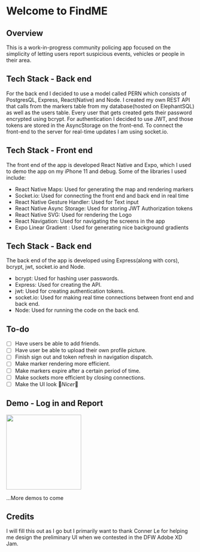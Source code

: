 # Welcome to FindME

## Overview
This is a work-in-progress community policing app focused on the simplicity of letting users report suspicious events, vehicles or people in their area. 


## Tech Stack - Back end
For the back end I decided to use a model called PERN which consists of PostgresQL, Express, React(Native) and Node. I created my own REST API that calls from the markers table from my database(hosted on ElephantSQL) as well as the users table. Every user that gets created gets their password encrypted using bcrypt. For authentication I decided to use JWT, and those tokens are stored in the AsyncStorage on the front-end. To connect the front-end to the server for real-time updates I am using socket.io.

## Tech Stack - Front end
The front end of the app is developed React Native and Expo, which I used to demo the app on my iPhone 11 and debug. Some of the libraries I used include: 
- React Native Maps: Used for generating the map and rendering markers
- Socket.io: Used for connecting the front end and back end in real time
- React Native Gesture Handler: Used for Text input
- React Native Async Storage: Used for storing JWT Authorization tokens
- React Native SVG: Used for rendering the Logo
- React Navigation: Used for navigating the screens in the app
- Expo Linear Gradient : Used for generating nice background gradients

## Tech Stack - Back end
The back end of the app is developed using Express(along with cors), bcrypt, jwt, socket.io and Node.
- bcrypt: Used for hashing user passwords.
- Express: Used for creating the API.
- jwt: Used for creating authentication tokens. 
- socket.io: Used for making real time connections between front end and back end.
- Node: Used for running the code on the back end.

## To-do

- [ ] Have users be able to add friends.
- [ ] Have user be able to upload their own profile picture.
- [ ] Finish sign out and token refresh in navigation dispatch.
- [ ] Make marker rendering more efficient.
- [ ] Make markers expire after a certain period of time.
- [ ] Make sockets more efficient by closing connections.
- [ ] Make the UI look 🌟*Nicer*🌟

## Demo - Log in and Report
<img src="https://imgur.com/WUbKbM7.gif" width=200><br>

...More demos to come
## Credits

I will fill this out as I go but I primarily want to thank Conner Le for helping me design the preliminary UI when we contested in the DFW Adobe XD Jam.


